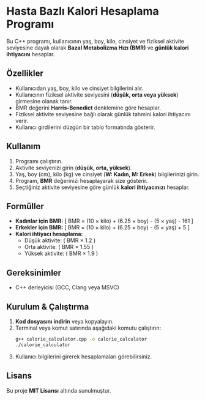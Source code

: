 
# Hasta Bazlı Kalori Hesaplama Programı

Bu C++ programı, kullanıcının yaş, boy, kilo, cinsiyet ve fiziksel aktivite seviyesine dayalı olarak **Bazal Metabolizma Hızı (BMR)** ve **günlük kalori ihtiyacını** hesaplar.

## Özellikler
- Kullanıcıdan yaş, boy, kilo ve cinsiyet bilgilerini alır.
- Kullanıcının fiziksel aktivite seviyesini (**düşük, orta veya yüksek**) girmesine olanak tanır.
- BMR değerini **Harris-Benedict** denklemine göre hesaplar.
- Fiziksel aktivite seviyesine bağlı olarak günlük tahmini kalori ihtiyacını verir.
- Kullanıcı girdilerini düzgün bir tablo formatında gösterir.

## Kullanım
1. Programı çalıştırın.
2. Aktivite seviyenizi girin (**düşük, orta, yüksek**).
3. Yaş, boy (cm), kilo (kg) ve cinsiyet (**W: Kadın, M: Erkek**) bilgilerinizi girin.
4. Program, **BMR** değerinizi hesaplayarak size gösterir.
5. Seçtiğiniz aktivite seviyesine göre günlük **kalori ihtiyacınızı** hesaplar.

## Formüller
- **Kadınlar için BMR:**
  \[ BMR = (10 × kilo) + (6.25 × boy) - (5 × yaş) - 161 \]
- **Erkekler için BMR:**
  \[ BMR = (10 × kilo) + (6.25 × boy) - (5 × yaş) + 5 \]
- **Kalori ihtiyacı hesaplama:**
  - Düşük aktivite: \( BMR × 1.2 \)
  - Orta aktivite: \( BMR × 1.55 \)
  - Yüksek aktivite: \( BMR × 1.9 \)

## Gereksinimler
- C++ derleyicisi (GCC, Clang veya MSVC)

## Kurulum & Çalıştırma
1. **Kod dosyasını indirin** veya kopyalayın.
2. Terminal veya komut satırında aşağıdaki komutu çalıştırın:
   ```bash
   g++ calorie_calculator.cpp -o calorie_calculator
   ./calorie_calculator
   ```
3. Kullanıcı bilgilerini girerek hesaplamaları görebilirsiniz.

## Lisans
Bu proje **MIT Lisansı** altında sunulmuştur.

